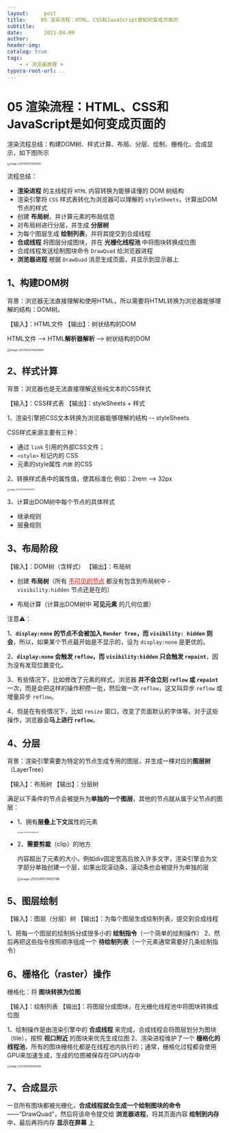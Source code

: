 ```yaml
---
layout:     post
title:     05 渲染流程：HTML、CSS和JavaScript是如何变成页面的
subtitle:  
date:       2021-04-09
author:     
header-img: 
catalog: true
tags:
    - < 浏览器原理 >
typora-root-url: ..
---
```



# 05 渲染流程：HTML、CSS和JavaScript是如何变成页面的

渲染流程总结：构建DOM树、样式计算、布局、分层、绘制、栅格化、合成显示，如下图所示

<img src="/../img/assets_2019/image-20210410135604001.png" alt="image-20210410135604001" style="zoom:40%;" />

流程总结：
-   **渲染进程** 的主线程将 `HTML` 内容转换为能够读懂的 DOM 树结构
-   渲染引擎将 `CSS` 样式表转化为浏览器可以理解的 `styleSheets`，计算出DOM节点的样式
-   创建 **布局树**，并计算元素的布局信息
-   对布局树进行分层，并生成 **分层树**
-   为每个图层生成 **绘制列表**，并将其提交到合成线程
-   **合成线程** 将图层分成图块，并在 **光栅化线程池** 中将图块转换成位图
-   合成线程发送绘制图块命令 `DrawQuad` 给浏览器进程
-   **浏览器进程** 根据 `DrawQuad` 消息生成页面，并显示到显示器上


## 1、构建DOM树

背景：浏览器无法直接理解和使用HTML，所以需要将HTML转换为浏览器能够理解的结构：DOM树。

【输入】：HTML文件
【输出】：树状结构的DOM

HTML文件 --> HTML**解析器解析** --> 树状结构的DOM

<img src="/../img/assets_2019/image-20210410135738520.png" alt="image-20210410135604001" style="zoom:43%;" />



## 2、样式计算
背景：浏览器也是无法直接理解这些纯文本的CSS样式

【输入】：CSS样式表
【输出】：styleSheets + 样式

1、渲染引擎把CSS文本转换为浏览器能够理解的结构 -- styleSheets

CSS样式来源主要有三种：
-   通过 `link` 引用的外部CSS文件；
-   ` <style> ` 标记内的 CSS
-   元素的style属性 `内嵌` 的CSS

2、转换样式表中的属性值，使其标准化
例如：2rem --> 32px

<img src="/../img/assets_2019/image-20210410135810291.png" alt="image-20210410135810291" style="zoom:33%;" />

3、计算出DOM树中每个节点的具体样式

-   继承规则
-   层叠规则

## 3、布局阶段

【输入】：DOM树（含样式）
【输出】：布局树

- 创建 **布局树**（所有 <span style="color:red"><u>不可见的节点</u></span> 都没有包含到布局树中 - `visibility:hidden` 节点还是在的）

- 布局计算（计算出DOM树中 **可见元素** 的几何位置）


注意⚠️：

1、**`display:none` 的节点不会被加入 `Render Tree`，而 `visibility: hidden` 则会**，所以，如果某个节点最开始是不显示的，设为 `display:none` 是更优的。

2、**`display:none` 会触发 `reflow`，而 `visibility:hidden` 只会触发 `repaint`**，因为没有发现位置变化。

3、有些情况下，比如修改了元素的样式，浏览器 **并不会立刻 `reflow`  或 `repaint`** 一次，而是会把这样的操作积攒一批，然后做一次 `reflow`，这又叫异步 `reflow` 或增量异步 `reflow`。

4、但是在有些情况下，比如 `resize` 窗口，改变了页面默认的字体等。对于这些操作，浏览器会**马上进行  `reflow`**。

## 4、分层
背景：渲染引擎需要为特定的节点生成专用的图层，并生成一棵对应的**图层树**（LayerTree）

【输入】：布局树
【输出】：分层树

满足以下条件的节点会被提升为**单独的一个图层**，其他的节点就从属于父节点的图层：
- 1、拥有**层叠上下文**属性的元素

    <img src="/../img/assets_2019/image-20210410135850074.png" alt="image-20210410135850074" style="zoom:25%;" />

- 2、**需要剪裁**（clip）的地方
    
    内容超出了元素的大小，例如div固定宽高后放入许多文字，渲染引擎会为文字部分单独创建一个层，如果出现滚动条，滚动条也会被提升为单独的层
    
    <img src="/../img/assets_2019/image-20210410135912798.png" alt="image-20210410135912798" style="zoom:50%;" />


## 5、图层绘制

【输入】：图层（分层）树
【输出】：为每个图层生成绘制列表，提交到合成线程

1、把每一个图层的绘制拆分成很多小的 **绘制指令**（一个简单的绘制操作）
2、然后再把这些指令按照顺序组成一个 **待绘制列表**（一个元素通常需要好几条绘制指令）

## 6、栅格化（raster）操作
栅格化：将 **图块转换为位图**

【输入】：绘制列表
【输出】：将图层分成图块，在光栅化线程池中将图块转换成位图

1、绘制操作是由渲染引擎中的 **合成线程** 来完成，合成线程会将图层划分为图块（tile），按照 **视口附近** 的图块来优先生成位图
2、渲染进程维护了一个 **栅格化的线程池**，所有的图块栅格化都是在线程池内执行的；通常，栅格化过程都会使用GPU来加速生成，生成的位图被保存在GPU内存中

<img src="/../img/assets_2019/image-20210410140005169.png" alt="image-20210410140005169" style="zoom:40%;" />


## 7、合成显示

一旦所有图块都被光栅化，**合成线程就会生成一个绘制图块的命令**——“DrawQuad”，然后将该命令提交给 **浏览器进程**，将其页面内容 **绘制到内存** 中，最后再将内存 **显示在屏幕** 上

